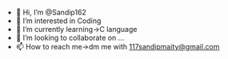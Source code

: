 - 👋 Hi, I’m @Sandip162
- 👀 I’m interested in Coding 
- 🌱 I’m currently learning->C language 
- 💞️ I’m looking to collaborate on ...
- 📫 How to reach me->dm me with 117sandipmaity@gmail.com

<!---
Sandip162/Sandip162 is a ✨ special ✨ repository because its `README.md` (this file) appears on your GitHub profile.
You can click the Preview link to take a look at your changes.
--->
